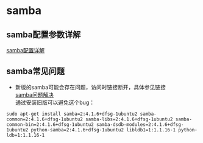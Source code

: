 # samba 
## samba配置参数详解
[samba配置详解](http://blog.csdn.net/splenday/article/details/47116969) 
## samba常见问题
* 新版的samba可能会存在问题，访问时链接断开，具体参见链接  
[samba问题解决](http://askubuntu.com/questions/772730/samba-software-caused-connection-abort)   
通过安装旧版可以避免这个bug：  
```
sudo apt-get install samba=2:4.1.6+dfsg-1ubuntu2 samba-common=2:4.1.6+dfsg-1ubuntu2 samba-libs=2:4.1.6+dfsg-1ubuntu2 samba-common-bin=2:4.1.6+dfsg-1ubuntu2 samba-dsdb-modules=2:4.1.6+dfsg-1ubuntu2 python-samba=2:4.1.6+dfsg-1ubuntu2 libldb1=1:1.1.16-1 python-ldb=1:1.1.16-1
```